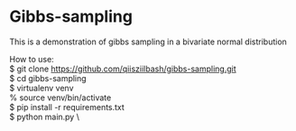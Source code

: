 # Gibbs-sampling
This is a demonstration of gibbs sampling in a bivariate normal distribution


How to use: \
$ git clone https://github.com/qiisziilbash/gibbs-sampling.git \
$ cd gibbs-sampling \
$ virtualenv venv \
% source venv/bin/activate \
$ pip install -r requirements.txt \
$ python main.py \
